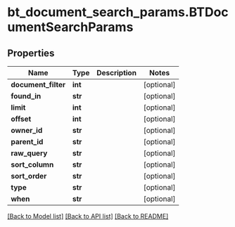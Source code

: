 # bt_document_search_params.BTDocumentSearchParams

## Properties
Name | Type | Description | Notes
------------ | ------------- | ------------- | -------------
**document_filter** | **int** |  | [optional] 
**found_in** | **str** |  | [optional] 
**limit** | **int** |  | [optional] 
**offset** | **int** |  | [optional] 
**owner_id** | **str** |  | [optional] 
**parent_id** | **str** |  | [optional] 
**raw_query** | **str** |  | [optional] 
**sort_column** | **str** |  | [optional] 
**sort_order** | **str** |  | [optional] 
**type** | **str** |  | [optional] 
**when** | **str** |  | [optional] 

[[Back to Model list]](../README.md#documentation-for-models) [[Back to API list]](../README.md#documentation-for-api-endpoints) [[Back to README]](../README.md)


